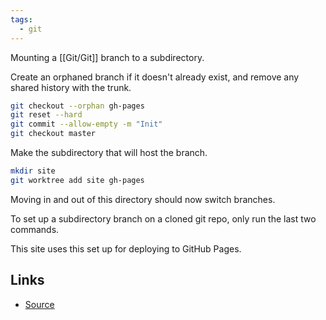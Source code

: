 ```yaml
---
tags:
  - git
---
```


Mounting a [[Git/Git]] branch to a subdirectory.

Create an orphaned branch if it doesn't already exist, and remove any shared history with the trunk.

```sh
git checkout --orphan gh-pages
git reset --hard
git commit --allow-empty -m "Init"
git checkout master
```

Make the subdirectory that will host the branch.

```sh
mkdir site
git worktree add site gh-pages
```

Moving in and out of this directory should now switch branches.

To set up a subdirectory branch on a cloned git repo, only run the last two commands.

This site uses this set up for deploying to GitHub Pages.

## Links

- [Source](http://sangsoonam.github.io/2019/02/08/using-git-worktree-to-deploy-github-pages.html)
